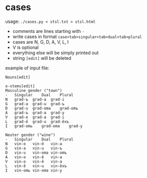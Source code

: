 # cases

usage: `./cases.py < stsl.txt > stsl.html`

- comments are lines starting with `-`
- write cases in format `case<tab>singular<tab>dual<tab>plural`
- cases are N, G, D, A, V, L, I
- V is optional
- everything else will be simply printed out
- string `[edit]` will be deleted

example of input file:
```
Nouns[edit]

o-stems[edit]
Masculine gender ("town")
-	Singular	Dual	Plural
N	grad-ъ	grad-a	grad-i
G	grad-a	grad-u	grad-ъ
D	grad-u	grad-oma	grad-omъ
A	grad-ъ	grad-a	grad-y
V	grad-e	grad-a	grad-i
L	grad-ě	grad-u	grad-ěxъ
I	grad-omь	grad-oma	grad-y

Neuter gender ("wine")
-	Singular	Dual	Plural
N	vin-o	vin-ě	vin-a
G	vin-a	vin-u	vin-ъ
D	vin-u	vin-oma	vin-omъ
A	vin-o	vin-ě	vin-a
V	vin-o	vin-ě	vin-a
L	vin-ě	vin-u	vin-ěxъ
I	vin-omь	vin-oma	vin-y
```
